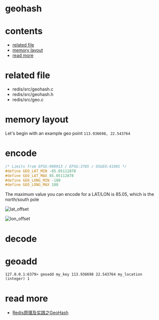 # geohash

# contents

* [related file](#related-file)
* [memory layout](#memory-layout)
* [read more](#read-more)

# related file
* redis/src/geohash.c
* redis/src/geohash.h
* redis/src/geo.c

# memory layout

Let's begin with an example geo point `113.936698, 22.543764`

# encode

```c
/* Limits from EPSG:900913 / EPSG:3785 / OSGEO:41001 */
#define GEO_LAT_MIN -85.05112878
#define GEO_LAT_MAX 85.05112878
#define GEO_LONG_MIN -180
#define GEO_LONG_MAX 180
```

The maximum value you can encode for a  LAT/LON is 85.05, which is the north/south pole

![lat_offset](https://github.com/zpoint/Redis-Internals/blob/5.0/Object/geohash/lat_offset.png)

![lon_offset](https://github.com/zpoint/Redis-Internals/blob/5.0/Object/geohash/lon_offset.png)

# decode

# geoadd

```shell script
127.0.0.1:6379> geoadd my_key 113.936698 22.543764 my_location
(integer) 1
```

# read more

* [Redis原理及实践之GeoHash](https://www.jianshu.com/p/c9801c4f9f6a)